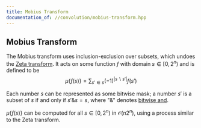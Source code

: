 ```yaml
---
title: Mobius Transform
documentation_of: //convolution/mobius-transform.hpp
---
```


## Mobius Transform

The Mobius transform uses inclusion-exclusion over subsets, which undoes the [Zeta transform](https://dutinmeow.github.io/library/convolution/zeta-transform.hpp). It acts on some function $f$ with domain $s \in [0, 2^n)$ and is defined to be 
$$
\mu \{f(s)\} = \sum_{s' \in s} (-1)^{|s \backslash s'|}f(s')
$$

Each number $s$ can be represented as some bitwise mask; a number $s'$ is a subset of $s$ if and only if $s' \& s = s$, where "$\&$" denotes [bitwise and](https://en.wikipedia.org/wiki/Bitwise_operation#AND). 

$\mu \{f(s)\}$ can be computed for all $s \in [0, 2^n)$ in $\mathcal{O}(n2^n)$, using a process similar to the Zeta transform. 